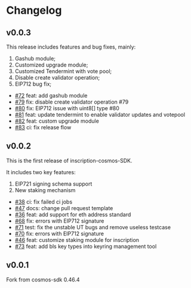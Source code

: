# Changelog

## v0.0.3

This release includes features and bug fixes, mainly:
1. Gashub module;
2. Customized upgrade module;
3. Customized Tendermint with vote pool;
4. Disable create validator operation;
5. EIP712 bug fix;

* [\#72](https://github.com/bnb-chain/inscription-cosmos-sdk/pull/72) feat: add gashub module
* [\#79](https://github.com/bnb-chain/inscription-cosmos-sdk/pull/79) fix: disable create validator operation #79
* [\#80](https://github.com/bnb-chain/inscription-cosmos-sdk/pull/80) fix: EIP712 issue with uint8[] type #80
* [\#81](https://github.com/bnb-chain/inscription-cosmos-sdk/pull/81) feat: update tendermint to enable validator updates and votepool
* [\#82](https://github.com/bnb-chain/inscription-cosmos-sdk/pull/82) feat: custom upgrade module
* [\#83](https://github.com/bnb-chain/inscription-cosmos-sdk/pull/83) ci: fix release flow

## v0.0.2
This is the first release of inscription-cosmos-SDK.

It includes two key features:

1. EIP721 signing schema support
2. New staking mechanism

* [\#38](https://github.com/bnb-chain/inscription-cosmos-sdk/pull/38) ci: fix failed ci jobs
* [\#47](https://github.com/bnb-chain/inscription-cosmos-sdk/pull/47) docs: change pull request template
* [\#36](https://github.com/bnb-chain/inscription-cosmos-sdk/pull/36) feat: add support for eth address standard
* [\#68](https://github.com/bnb-chain/inscription-cosmos-sdk/pull/68) fix: errors with EIP712 signature
* [\#71](https://github.com/bnb-chain/inscription-cosmos-sdk/pull/71) test: fix the unstable UT bugs and remove useless testcase
* [\#70](https://github.com/bnb-chain/inscription-cosmos-sdk/pull/70) fix: errors with EIP712 signature
* [\#46](https://github.com/bnb-chain/inscription-cosmos-sdk/pull/46) feat: customize staking module for inscription
* [\#73](https://github.com/bnb-chain/inscription-cosmos-sdk/pull/73) feat: add bls key types into keyring management tool

## v0.0.1
Fork from cosmos-sdk 0.46.4
